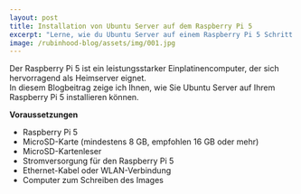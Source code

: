 ```yaml
---
layout: post
title: Installation von Ubuntu Server auf dem Raspberry Pi 5
excerpt: "Lerne, wie du Ubuntu Server auf einem Raspberry Pi 5 Schritt für Schritt installierst. Diese Anleitung macht den Einstieg einfach!"
image: /rubinhood-blog/assets/img/001.jpg
---
```


Der Raspberry Pi 5 ist ein leistungsstarker Einplatinencomputer, der sich hervorragend als Heimserver eignet.  
In diesem Blogbeitrag zeige ich Ihnen, wie Sie Ubuntu Server auf Ihrem Raspberry Pi 5 installieren können.

**Voraussetzungen**
- Raspberry Pi 5
- MicroSD-Karte (mindestens 8 GB, empfohlen 16 GB oder mehr)
- MicroSD-Kartenleser
- Stromversorgung für den Raspberry Pi 5
- Ethernet-Kabel oder WLAN-Verbindung
- Computer zum Schreiben des Images
